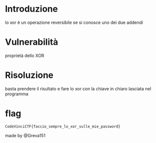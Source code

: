# Introduzione
lo xor è un operazione reversibile se si conosce uno dei due addendi

# Vulnerabilità
proprietà dello XOR

# Risoluzione
basta prendere il risultato e fare lo xor con la chiave in chiaro lasciata nel programma

# flag
`CodeVinciCTF{faccio_sempre_lo_xor_sulle_mie_password}`

made by @Greva151
